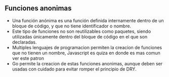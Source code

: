 ## Funciones anonimas

* Una función anónima es una función definida internamente dentro de un bloque de código, y que no tiene identificador o nombre. 
* Este tipo de funciones no son reutilizables como paquetes, siendo utilizadas únicamente dentro del bloque de código en el que son declaradas.
* Multiples lenguajes de programacion permiten la creacion de funciones que no tienen un nombre, Javascript es quiza en donde es mas comun ver este patron
* Go permite la creacion de estas funciones anonimas, aunque deben ser usadas con cuidado para evitar romper el principio de DRY.
